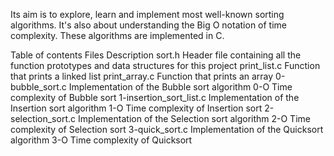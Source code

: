 Its aim is to explore, learn and implement most well-known sorting algorithms. It's also about understanding the Big O notation of time complexity. These algorithms are implemented in C.

Table of contents
Files Description
sort.h	Header file containing all the function prototypes and data structures for this project
print_list.c   Function that prints a linked list
print_array.c  Function that prints an array
0-bubble_sort.c		Implementation of the Bubble sort algorithm
0-O			Time complexity of Bubble sort
1-insertion_sort_list.c	Implementation of the Insertion sort algorithm
1-O			Time complexity of Insertion sort
2-selection_sort.c	Implementation of the Selection sort algorithm
2-O			Time complexity of Selection sort
3-quick_sort.c		Implementation of the Quicksort algorithm
3-O			Time complexity of Quicksort